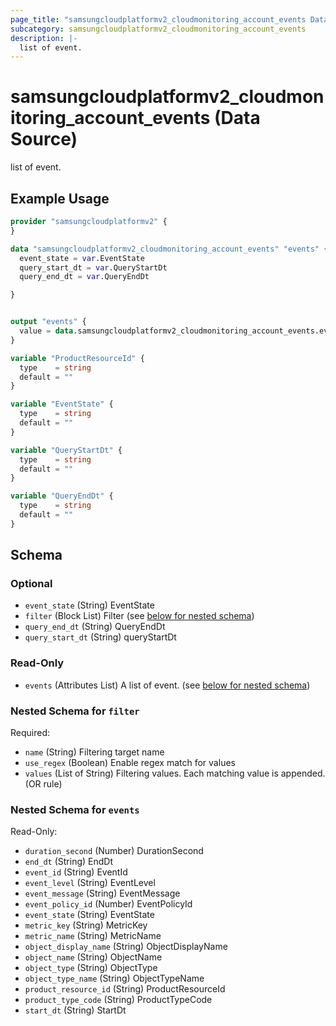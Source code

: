 ```yaml
---
page_title: "samsungcloudplatformv2_cloudmonitoring_account_events Data Source - samsungcloudplatformv2"
subcategory: samsungcloudplatformv2_cloudmonitoring_account_events
description: |-
  list of event.
---
```


# samsungcloudplatformv2_cloudmonitoring_account_events (Data Source)

list of event.

## Example Usage

```terraform
provider "samsungcloudplatformv2" {
}

data "samsungcloudplatformv2_cloudmonitoring_account_events" "events" {
  event_state = var.EventState
  query_start_dt = var.QueryStartDt
  query_end_dt = var.QueryEndDt

}


output "events" {
  value = data.samsungcloudplatformv2_cloudmonitoring_account_events.events
}

variable "ProductResourceId" {
  type    = string
  default = ""
}

variable "EventState" {
  type    = string
  default = ""
}

variable "QueryStartDt" {
  type    = string
  default = ""
}

variable "QueryEndDt" {
  type    = string
  default = ""
}
```

<!-- schema generated by tfplugindocs -->
## Schema

### Optional

- `event_state` (String) EventState
- `filter` (Block List) Filter (see [below for nested schema](#nestedblock--filter))
- `query_end_dt` (String) QueryEndDt
- `query_start_dt` (String) queryStartDt

### Read-Only

- `events` (Attributes List) A list of event. (see [below for nested schema](#nestedatt--events))

<a id="nestedblock--filter"></a>
### Nested Schema for `filter`

Required:

- `name` (String) Filtering target name
- `use_regex` (Boolean) Enable regex match for values
- `values` (List of String) Filtering values. Each matching value is appended. (OR rule)


<a id="nestedatt--events"></a>
### Nested Schema for `events`

Read-Only:

- `duration_second` (Number) DurationSecond
- `end_dt` (String) EndDt
- `event_id` (String) EventId
- `event_level` (String) EventLevel
- `event_message` (String) EventMessage
- `event_policy_id` (Number) EventPolicyId
- `event_state` (String) EventState
- `metric_key` (String) MetricKey
- `metric_name` (String) MetricName
- `object_display_name` (String) ObjectDisplayName
- `object_name` (String) ObjectName
- `object_type` (String) ObjectType
- `object_type_name` (String) ObjectTypeName
- `product_resource_id` (String) ProductResourceId
- `product_type_code` (String) ProductTypeCode
- `start_dt` (String) StartDt
